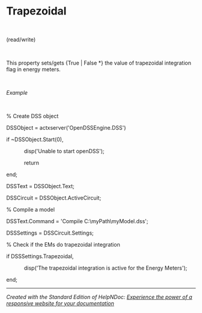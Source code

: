 # Trapezoidal

&nbsp;

(read/write)

&nbsp;

This property sets/gets {True \| False \*} the value of trapezoidal integration flag in energy meters.

&nbsp;

*Example*

&nbsp;

% Create DSS object

DSSObject = actxserver('OpenDSSEngine.DSS')

if ~DSSObject.Start(0),

&nbsp; &nbsp; &nbsp; &nbsp; &nbsp; &nbsp; disp('Unable to start openDSS');

&nbsp; &nbsp; &nbsp; &nbsp; &nbsp; &nbsp; return

end;

DSSText = DSSObject.Text;

DSSCircuit = DSSObject.ActiveCircuit;

% Compile a model &nbsp; &nbsp;

DSSText.Command = 'Compile C:\\myPath\\myModel.dss';

DSSSettings = DSSCircuit.Settings;

% Check if the EMs do trapezoidal integration

if DSSSettings.Trapezoidal,

&nbsp; &nbsp; &nbsp; &nbsp; &nbsp; &nbsp; disp('The trapezoidal integration is active for the Energy Meters');

end;

***
_Created with the Standard Edition of HelpNDoc: [Experience the power of a responsive website for your documentation](<https://www.helpndoc.com/feature-tour/produce-html-websites/>)_
